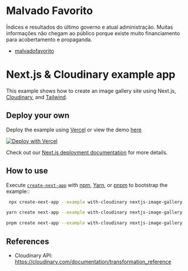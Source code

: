 # Malvado Favorito

Índices e resultados do último governo e atual administração. Muitas informações não chegam ao público porque existe muito financiamento para acobertamento e propaganda.

  - [malvadofavorito](malvadofavorito.vercel.app)

# Next.js & Cloudinary example app

This example shows how to create an image gallery site using Next.js, [Cloudinary](https://cloudinary.com), and [Tailwind](https://tailwindcss.com).

## Deploy your own

Deploy the example using [Vercel](https://vercel.com?utm_source=github&utm_medium=readme&utm_campaign=next-example) or view the demo [here](https://nextconf-images.vercel.app/)

[![Deploy with Vercel](https://vercel.com/button)](https://vercel.com/new/clone?repository-url=https://github.com/vercel/next.js/tree/canary/examples/with-cloudinary&project-name=nextjs-image-gallery&repository-name=with-cloudinary&env=NEXT_PUBLIC_CLOUDINARY_CLOUD_NAME,CLOUDINARY_API_KEY,CLOUDINARY_API_SECRET,CLOUDINARY_FOLDER&envDescription=API%20Keys%20from%20Cloudinary%20needed%20to%20run%20this%20application.)

Check out our [Next.js deployment documentation](https://nextjs.org/docs/deployment) for more details.

## How to use

Execute [`create-next-app`](https://github.com/vercel/next.js/tree/canary/packages/create-next-app) with [npm](https://docs.npmjs.com/cli/init), [Yarn](https://yarnpkg.com/lang/en/docs/cli/create/), or [pnpm](https://pnpm.io) to bootstrap the example::

```bash
 npx create-next-app --example with-cloudinary nextjs-image-gallery
```

```bash
yarn create next-app --example with-cloudinary nextjs-image-gallery
```

```bash
pnpm create next-app --example with-cloudinary nextjs-image-gallery
```

## References

- Cloudinary API: https://cloudinary.com/documentation/transformation_reference
